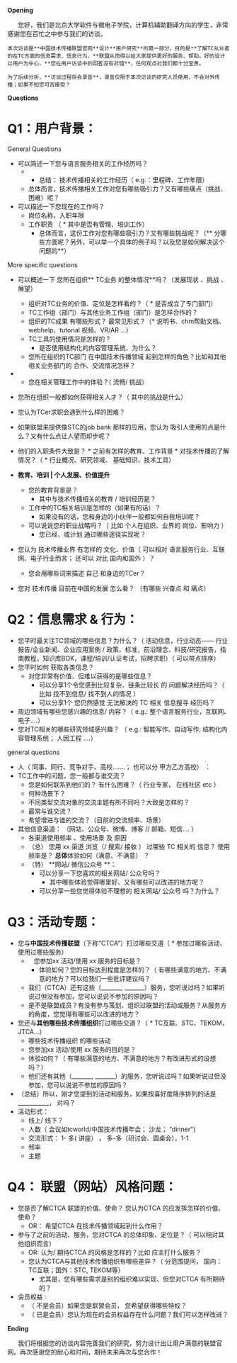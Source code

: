 

**Opening**

      您好，我们是北京大学软件与微电子学院，计算机辅助翻译方向的学生，非常感谢您在百忙之中参与我们的访谈。

	本次访谈是**中国技术传播联盟官网**设计**用户研究**的第一部分，目的是**了解TC从业者的在TC方面的信息需求、信息行为，**联盟从而得以给大家提供更好的服务、帮助。好的设计以用户为中心，**您在用户访谈中的回答没有对错**，任何观点对我们都十分宝贵。

	为了后续分析，**访谈过程将会录音**，录音仅限于本次访谈的研究人员使用，不会对外传播；如果不知您可否接受？

**Questions**

# Q1：用户背景：

General Questions 

* 可以简述一下您与语言服务相关的工作经历吗？
  * * 总结： 技术传播相关的工作经历（ e.g.：里程碑、工作年限）
  * 总体而言，技术传播相关工作对您有哪些吸引力？又有哪些痛点（挑战、困难）呢？
* 可以描述一下您现在的工作吗？
  * 岗位名称，入职年限
  * 工作职责 （ * 其中是否有管理、培训工作）
    * 总体而言，这份工作对您有哪些吸引力？又有哪些挑战呢？（** 分哪些方面呢？另外，可以举一个具体的例子吗？以及您是如何解决这个问题的**）

More specific questions

* 可以概述一下 您所在组织** TC业务 的整体情况**吗？（发展现状 、挑战 、展望）
  * 组织对TC业务的价值、定位是怎样看的？（ * 是否成立了专门部门）
  * TC工作组（部门）与其他业务工作组（部门）是怎样合作的？ 
  * 组织的TC成果 有哪些形式？ 最常见形式？（* 说明书、chm帮助文档、webhelp、tutorial 视频、VR/AR ...）
  * TC工具的使用情况是怎样的？
    * 是否使用结构化的内容管理系统、为什么？ 
  * 您所在组织的TC部门 在中国技术传播领域 起到怎样的角色？比如和其他相关业务部门的 合作、交流情况怎样？
* * 您在相关管理工作中的体验？( 流畅/ 挑战） 
*  您所在组织一般都如何获得相关人才？（ 其中的挑战是什么）
  * 您认为TCer求职会遇到什么样的困难？
  * 如果联盟来提供像STC的job bank 那样的应用，您认为 吸引人使用的点是什么？又有什么点让人望而却步呢？
  *  他们的入职条件大致是？ 
    * 之前有怎样的教育、工作背景
    * 对技术传播的了解情况？（  * 行业概况、研究领域、 基础知识、技术工具）
* **教育、培训 |  个人发展、价值提升**
  * 您的教育背景是？ 
    *  其中与技术传播相关的教育 / 培训经历是？ 
  * 工作中的TC相关培训是怎样的（如果有的话）？
    * 如果没有的话，您和身边的小伙伴一般都如何自我培训呢？
  * 可以说说您的职业战略吗？（ 比如 个人在组织、业界的 岗位、影响力 ）
    * 您已经、或计划 通过哪些途径实现呢？

* 您认为 技术传播业界 有怎样的 文化、价值（ 可以相对 语言服务行业、互联网、电子行业而言； 还可以 对比 国内和国外 ）？
  * 您会用哪些词来描述 自己 和身边的TCer？
* 您对 技术传播 目前在中国的发展 怎么看？ （有哪些 兴奋点 和 痛点）


# Q2：信息需求 & 行为：

* 您平时最关注TC领域的哪些信息？为什么？（ 活动信息，行业动态—— 行业报告/企业新闻、企业应用案例 / 政策、标准，前沿理念、科技/研究报告，指南教程，知识库BOK，课程/培训/认证考试，招聘求职）（ 可以带点排序）
* 您平时如何 获取各类信息？ 
  * 对您非常有价值、但难以获得的是哪些信息？
    * 可以分享1个令您感到比较复杂、链条比较长 的 问题解决经历吗？（ 比如 找不到信息/ 找不到人的情况 ）  
    * 可以分享1个 您仍然感觉 无法解决的 TC 相关 信息搜寻 经历吗？
* 周边领域有哪些您感兴趣的信息/ 内容？（ e.g.: 整个语言服务行业，互联网、电子....）
* 您对TC相关的哪些研究领域感兴趣？ （ e.g.: 智能写作、自动写作; 结构化内容管理系统； 人因工程 ....） 

general  questions 

*  人（ 同事、同行、竞争对手、高校.......； 也可以分 甲方乙方高校） ： 
  * TC工作中的问题，您一般都与谁交流？
    * 您是如何联系到他们的？ 有什么困难？（ 行业专家， 在线社区 etc ） 
    * 何种场景下？
    * 不同类型交流对象的交流主题有所不同吗？大致是怎样的？ 
    * 最常与谁交流？
    * 希望增进与谁的交流？（目前的交流频率、场景）
* 其他信息渠道： （网站、公众号、微博、博客  // 邮箱、短信.... ）
  *  各渠道使用频率 、使用场景 及 原因
    *  （总） 您用 xx 渠道  浏览（/ 搜索/ 接收 ） 过哪些 TC 相关的 信息？ 使用频率是？ **总体**体验如何（满意、不满意） ？
    * （特）  **网站/ 微信公众号 **：
      * 可以分享一下您喜欢的相关网站/ 公众号吗？
        * 其中哪些体验觉得哪里好、又有哪些可以改进的地方呢？
      * 可以分享一些您觉得体验不理想的 相关网站/ 公众号 吗？为什么？
# Q3：活动专题：  

* 您与**中国技术传播联盟**（下称“CTCA”）打过哪些交道（ * 参加过哪些活动、使用过哪些服务）
  *    您参加xx 活动/使用 xx 服务的目标是？
    *  体验如何？您的目标达到程度是怎样的？（ 有哪些满意的地方、不满意的地方？可以给我们一些批评建议吗？
  * 我们（CTCA）还有这些（_______, _______）服务，您听说过吗？如果听说过但没有参加，您可以说说不参加的原因吗？
  * 是不是联盟成员？有没有参与策划、组织过联盟的活动或服务？从服务方的角度，您觉得有哪些可以改进的地方？
* 您还与**其他哪些技术传播组织**打过哪些交道？（ * TC互联、STC、TEKOM，JTCA…）
  * 哪些技术传播组织 的哪些活动  
  * 您参加xx 活动/使用 xx 服务的目的是？
  * 体验如何？（ 有哪些满意的地方、不满意的地方？有改进形式的设想吗？）
  * 他们还有其他（_______, _______）的服务，您听说过吗？如果听说过但没参加，您可以说说不参加的原因吗？
* （总结）所以，刚才您提到的活动和服务，如果按喜好度降序排列的话是___________， 对吗？
* 活动形式： 
  * 线上/ 线下？
  * 人数（ 会议如tcworld/中国技术传播年会； 沙龙； “dinner")
  * 交流形式： 1- 多( 讲座） ， 多-多（研讨会、圆桌会），1-1 
  * 频率
  * 主题
# Q4： 联盟（网站）风格问题：

* 您是否了解CTCA 联盟的价值、使命？ 您认为CTCA 的应发挥怎样的价值、使命？ 
  * OR： 希望CTCA 在技术传播领域起到什么作用？
* 参与了之前的活动、服务，您对CTCA 的总体印象、定位是？（ 可以相对其他组织而言）
  * OR:  认为/ 期待CTCA 的风格是怎样的？比如 应主打什么服务？ 
  * 您认为CTCA与其他技术传播组织有哪些差异？（ 分范围提问， 国内：TC互联；国外：STC, TEKOM等）
    * 尤其是，您有哪些需求是别的组织难以实现、但您对CTCA 有所期待的？ 
* 会员权益 :
  * （ 不是会员）如果您是联盟会员， 您希望获得哪些特权？ 
  * （ 已是会员）您认为现在的会员权益存在什么问题？我们可以怎样改进？

**Ending**

      我们将根据您的访谈内容完善我们的研究，努力设计出让用户满意的联盟官网。再次感谢您的耐心和时间，期待未来再次与您合作！

 

